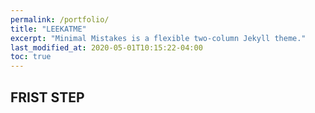 ```yaml
---
permalink: /portfolio/
title: "LEEKATME"
excerpt: "Minimal Mistakes is a flexible two-column Jekyll theme."
last_modified_at: 2020-05-01T10:15:22-04:00
toc: true
---
```


## **FRIST STEP**
